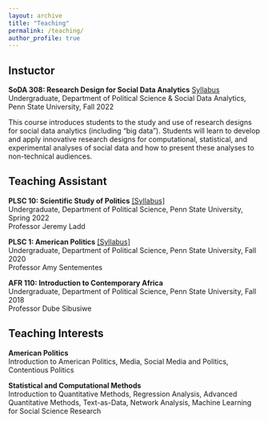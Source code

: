 ```yaml
---
layout: archive
title: "Teaching"
permalink: /teaching/
author_profile: true
---
```

## Instuctor

<b>SoDA 308: Research Design for Social Data Analytics</b> [Syllabus](https://github.com/clearingkim/clearingkim.github.io/blob/master/files/Fall2022_syllabus_soda308.pdf) <br>
Undergraduate, Department of Political Science & Social Data Analytics, Penn State University, Fall 2022 <br>

This course introduces students to the study and use of research designs for social data analytics (including “big data”). Students will learn to develop and apply innovative research designs for computational, statistical, and experimental analyses of social data and how to present these analyses to non-technical audiences.

## Teaching Assistant

<b>PLSC 10: Scientific Study of Politics</b> [[Syllabus]](https://github.com/clearingkim/clearingkim.github.io/blob/master/files/PLSC_10_Syllabus_SPRING_2022.pdf) <br>
Undergraduate, Department of Political Science, Penn State University, Spring 2022 <br>
Professor Jeremy Ladd

<b>PLSC 1: American Politics</b> [[Syllabus]](https://github.com/clearingkim/clearingkim.github.io/blob/master/files/PLSC1_2020_Fall_Syllabus.pdf)  <br>
Undergraduate, Department of Political Science, Penn State University, Fall 2020 <br>
Professor Amy Sentementes

<b>AFR 110: Introduction to Contemporary Africa</b> <br>
Undergraduate, Department of Political Science, Penn State University, Fall 2018 <br>
Professor Dube Sibusiwe



## Teaching Interests

<b>American Politics</b><br>
Introduction to American Politics, Media, Social Media and Politics, Contentious Politics <br>

<b>Statistical and Computational Methods</b><br>
Introduction to Quantitative Methods, Regression Analysis, Advanced Quantitative Methods, Text-as-Data, Network Analysis, Machine Learning for Social Science Research
